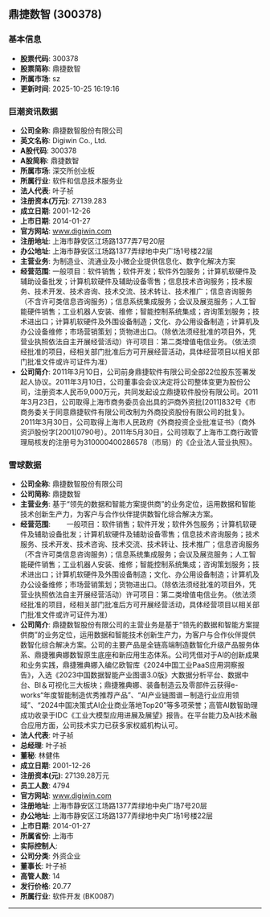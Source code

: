 ## 鼎捷数智 (300378)

### 基本信息

- **股票代码**: 300378
- **股票简称**: 鼎捷数智
- **所属市场**: sz
- **更新时间**: 2025-10-25 16:19:16

### 巨潮资讯数据

- **公司全称**: 鼎捷数智股份有限公司
- **英文名称**: Digiwin Co., Ltd.
- **A股代码**: 300378
- **A股简称**: 鼎捷数智
- **所属市场**: 深交所创业板
- **所属行业**: 软件和信息技术服务业
- **法人代表**: 叶子祯
- **注册资本(万元)**: 27139.283
- **成立日期**: 2001-12-26
- **上市日期**: 2014-01-27
- **官方网站**: www.digiwin.com
- **注册地址**: 上海市静安区江场路1377弄7号20层
- **办公地址**: 上海市静安区江场路1377弄绿地中央广场1号楼22层
- **主营业务**: 为制造业、流通业及小微企业提供信息化、数字化解决方案
- **经营范围**: 一般项目：软件销售；软件开发；软件外包服务；计算机软硬件及辅助设备批发；计算机软硬件及辅助设备零售；信息技术咨询服务；技术服务、技术开发、技术咨询、技术交流、技术转让、技术推广；信息咨询服务（不含许可类信息咨询服务）；信息系统集成服务；会议及展览服务；人工智能硬件销售；工业机器人安装、维修；智能控制系统集成；咨询策划服务；技术进出口；计算机软硬件及外围设备制造；文化、办公用设备制造；计算机及办公设备维修；市场营销策划；货物进出口。（除依法须经批准的项目外，凭营业执照依法自主开展经营活动）许可项目：第二类增值电信业务。（依法须经批准的项目，经相关部门批准后方可开展经营活动，具体经营项目以相关部门批准文件或许可证件为准）
- **公司简介**: 2011年3月10日，公司前身鼎捷软件有限公司全部22位股东签署发起人协议。2011年3月10日，公司董事会会议决定将公司整体变更为股份公司，注册资本人民币9,000万元，共同发起设立鼎捷软件股份有限公司。2011年3月23日，公司取得上海市商务委员会出具的沪商外资批[2011]832号《市商务委关于同意鼎捷软件有限公司改制为外商投资股份有限公司的批复》。2011年3月30日，公司取得上海市人民政府《外商投资企业批准证书》（商外资沪股份字[2001]0790号）。2011年5月30日，公司领取了上海市工商行政管理局核发的注册号为310000400286578（市局）的《企业法人营业执照》。

### 雪球数据

- **公司全称**: 鼎捷数智股份有限公司
- **公司简称**: 鼎捷数智
- **主营业务**: 基于“领先的数据和智能方案提供商”的业务定位，运用数据和智能技术创新生产力，为客户与合作伙伴提供数智化综合解决方案。
- **经营范围**: 　　一般项目：软件销售；软件开发；软件外包服务；计算机软硬件及辅助设备批发；计算机软硬件及辅助设备零售；信息技术咨询服务；技术服务、技术开发、技术咨询、技术交流、技术转让、技术推广；信息咨询服务（不含许可类信息咨询服务）；信息系统集成服务；会议及展览服务；人工智能硬件销售；工业机器人安装、维修；智能控制系统集成；咨询策划服务；技术进出口；计算机软硬件及外围设备制造；文化、办公用设备制造；计算机及办公设备维修；市场营销策划；货物进出口。（除依法须经批准的项目外，凭营业执照依法自主开展经营活动）许可项目：第二类增值电信业务。（依法须经批准的项目，经相关部门批准后方可开展经营活动，具体经营项目以相关部门批准文件或许可证件为准）
- **公司简介**: 鼎捷数智股份有限公司的主营业务是基于“领先的数据和智能方案提供商”的业务定位，运用数据和智能技术创新生产力，为客户与合作伙伴提供数智化综合解决方案。公司的主要产品是全链高端制造数智化升级产品服务体系、鼎捷雅典娜数智原生底座和新应用生态体系。公司凭借对于AI的创新成果和业务实践，鼎捷雅典娜入编亿欧智库《2024中国工业PaaS应用洞察报告》，入选《2023中国数据智能产业图谱3.0版》大数据分析平台、数据中台、BI＆可视化三大板块；鼎捷雅典娜、装备制造云及零部件云获得e-works“年度智能制造优秀推荐产品”、“AI产业链图谱－制造行业应用领域”、“2024中国决策式AI企业商业落地Top20”等多项荣誉；高管AI数智助理成功收录于IDC《工业大模型应用进展及展望》报告。在平台能力及AI技术融合应用方面，公司技术实力已获多家权威机构认可。
- **法人代表**: 叶子祯
- **总经理**: 叶子祯
- **董秘**: 林健伟
- **成立日期**: 2001-12-26
- **注册资本(元)**: 27139.28万元
- **员工人数**: 4794
- **官方网站**: www.digiwin.com
- **注册地址**: 上海市静安区江场路1377弄绿地中央广场7号20层
- **办公地址**: 上海市静安区江场路1377弄绿地中央广场1号楼22层
- **上市日期**: 2014-01-27
- **所属省份**: 上海市
- **实际控制人**: 
- **公司分类**: 外资企业
- **董事长**: 叶子祯
- **高管人数**: 14
- **发行价格**: 20.77
- **所属行业**: 软件开发 (BK0087)

---